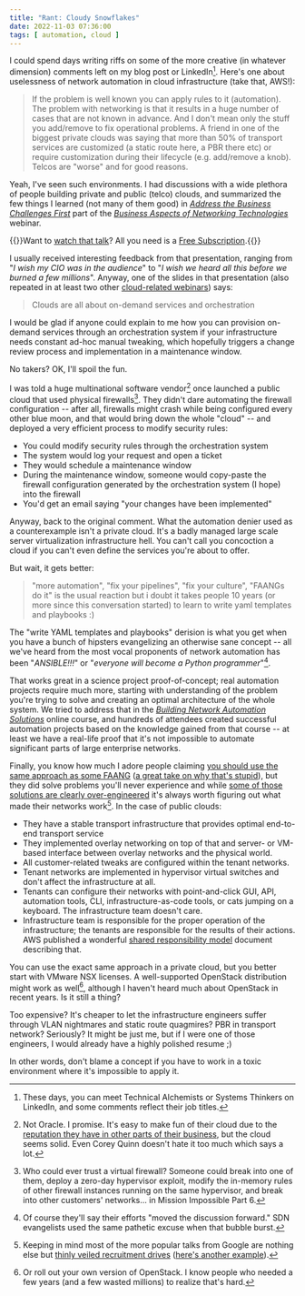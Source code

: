 ```yaml
---
title: "Rant: Cloudy Snowflakes"
date: 2022-11-03 07:36:00
tags: [ automation, cloud ]
---
```

I could spend days writing riffs on some of the more creative (in whatever dimension) comments left on my blog post or LinkedIn[^TA]. Here's one about uselessness of network automation in cloud infrastructure (take that, AWS!):

> If the problem is well known you can apply rules to it (automation). The problem with networking is that it results in a huge number of cases that are not known in advance. And I don't mean only the stuff you add/remove to fix operational problems. A friend in one of the biggest private clouds was saying that more than 50% of transport services are customized (a static route here, a PBR there etc) or require customization during their lifecycle (e.g. add/remove a knob). Telcos are "worse" and for good reasons.

Yeah, I've seen such environments. I had discussions with a wide plethora of people building private and public (telco) clouds, and summarized the few things I learned (not many of them good) in *[Address the Business Challenges First](https://my.ipspace.net/bin/list?id=NetBiz#BF)* part of the _[Business Aspects of Networking Technologies](https://www.ipspace.net/Business_Aspects_of_Networking_Technologies)_ webinar.
<!--more-->
{{<note info>}}Want to [watch that talk](https://my.ipspace.net/bin/list?id=NetBiz#BF)? All you need is a [Free Subscription](https://www.ipspace.net/Subscription/Free).{{</note>}}

I usually received interesting feedback from that presentation, ranging from "_I wish my CIO was in the audience_" to "_I wish we heard all this before we burned a few millions_". Anyway, one of the slides in that presentation (also repeated in at least two other [cloud-related webinars](https://www.ipspace.net/Cloud)) says:

> Clouds are all about on-demand services and orchestration

[^TA]: These days, you can meet Technical Alchemists or Systems Thinkers on LinkedIn, and some comments reflect their job titles.

I would be glad if anyone could explain to me how you can provision on-demand services through an orchestration system if your infrastructure needs constant ad-hoc manual tweaking, which hopefully triggers a change review process and implementation in a maintenance window.

No takers? OK, I'll spoil the fun.

I was told a huge multinational software vendor[^NO] once launched a public cloud that used physical firewalls[^NVF]. They didn't dare automating the firewall configuration -- after all, firewalls might crash while being configured every other blue moon, and that would bring down the whole "cloud" -- and deployed a very efficient process to modify security rules:

* You could modify security rules through the orchestration system
* The system would log your request and open a ticket
* They would schedule a maintenance window
* During the maintenance window, someone would copy-paste the firewall configuration generated by the orchestration system (I hope) into the firewall
* You'd get an email saying "your changes have been implemented"

Anyway, back to the original comment. What the automation denier used as a counterexample isn't a private cloud. It's a badly managed large scale server virtualization infrastructure hell. You can't call you concoction a cloud if you can't even define the services you're about to offer.

[^NO]: Not Oracle. I promise. It's easy to make fun of their cloud due to the [reputation they have in other parts of their business](https://twitter.com/QuinnyPig/status/1583240716305592321), but the cloud seems solid. Even Corey Quinn doesn't hate it too much which says a lot.

[^NVF]: Who could ever trust a virtual firewall? Someone could break into one of them, deploy a zero-day hypervisor exploit, modify the in-memory rules of other firewall instances running on the same hypervisor, and break into other customers' networks... in Mission Impossible Part 6.

But wait, it gets better:

> "more automation", "fix your pipelines", "fix your culture", "FAANGs do it" is the usual reaction but i doubt it takes people 10 years (or more since this conversation started) to learn to write yaml templates and playbooks :)

The "write YAML templates and playbooks" derision is what you get when you have a bunch of hipsters evangelizing an otherwise sane concept -- all we've heard from the most vocal proponents of network automation has been "_ANSIBLE!!!_" or "_everyone will become a Python programmer_"[^MTTF]. 

[^MTTF]: Of course they'll say their efforts "moved the discussion forward." SDN evangelists used the same pathetic excuse when that bubble burst.

That works great in a science project proof-of-concept; real automation projects require much more, starting with understanding of the problem you're trying to solve and creating an optimal architecture of the whole system. We tried to address that in the _[Building Network Automation Solutions](https://www.ipspace.net/Building_Network_Automation_Solutions)_ online course, and hundreds of attendees created successful automation projects based on the knowledge gained from that course -- at least we have a real-life proof that it's not impossible to automate significant parts of large enterprise networks.

Finally, you know how much I adore people claiming [you should use the same approach as some FAANG](https://blog.ipspace.net/2016/03/you-want-your-network-to-be-like.html) ([a great take on why that's stupid](https://blog.ipspace.net/2020/03/the-stupidity-of-trying-to-be-like.html)), but they did solve problems you'll never experience and while [some of those solutions are clearly over-engineered](https://www.lastweekinaws.com/blog/a-brief-history-of-kubernetes-its-use-cases-and-its-problems/) it's always worth figuring out what made their networks work[^GT]. In the case of public clouds:

* They have a stable transport infrastructure that provides optimal end-to-end transport service
* They implemented overlay networking on top of that and server- or VM-based interface between overlay networks and the physical world.
* All customer-related tweaks are configured within the tenant networks.
* Tenant networks are implemented in hypervisor virtual switches and don't affect the infrastructure at all.
* Tenants can configure their networks with point-and-click GUI, API, automation tools, CLI, infrastructure-as-code tools, or cats jumping on a keyboard. The infrastructure team doesn't care.
* Infrastructure team is responsible for the proper operation of the infrastructure; the tenants are responsible for the results of their actions. AWS published a wonderful [shared responsibility model](https://aws.amazon.com/compliance/shared-responsibility-model/) document describing that.

You can use the exact same approach in a private cloud, but you better start with VMware NSX licenses. A well-supported OpenStack distribution might work as well[^BYO], although I haven't heard much about OpenStack in recent years. Is it still a thing?

Too expensive? It's cheaper to let the infrastructure engineers suffer through VLAN nightmares and static route quagmires? PBR in transport network? Seriously? It might be just me, but if I were one of those engineers, I would already have a highly polished resume ;)

In other words, don't blame a concept if you have to work in a toxic environment where it's impossible to apply it.

[^GT]: Keeping in mind most of the more popular talks from Google are nothing else but [thinly veiled recruitment drives](https://blog.ipspace.net/2018/03/before-commenting-on-someone-mentioning.html) ([here's another example](https://www.micahlerner.com/2022/10/08/sdn-in-the-stratosphere-loons-aerospace-mesh-network.html)).

[^BYO]: Or roll out your own version of OpenStack. I know people who needed a few years (and a few wasted millions) to realize that's hard.
